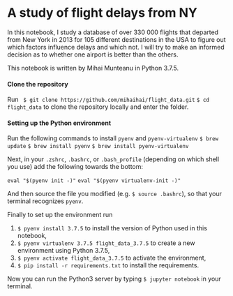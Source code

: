 # A study of flight delays from NY

In this notebook, I study a database of over 330 000 flights that departed from New York in 2013 for 105 different destinations in the USA to figure out which factors influence delays and which not. I will try to make an informed decision as to whether one airport is better than the others.

This notebook is written by Mihai Munteanu in Python 3.7.5.

#### Clone the repository

Run 
``` $ git clone https://github.com/mihaihai/flight_data.git```
``` $ cd flight_data ```
to clone the repository locally and enter the folder.

#### Setting up the Python environment

Run the following commands to install `pyenv` and `pyenv-virtualenv`
```$ brew update```
```$ brew install pyenv```
```$ brew install pyenv-virtualenv```

Next, in your `.zshrc`, `.bashrc`, or `.bash_profile` (depending on which shell you use) add the following towards the bottom:

```eval "$(pyenv init -)"```
```eval "$(pyenv virtualenv-init -)"```

And then source the file you modified (e.g. `$ source .bashrc`), so that your terminal recognizes `pyenv`.


Finally to set up the environment run

1. ```$ pyenv install 3.7.5``` to install the version of Python used in this notebook,
2. ```$ pyenv virtualenv 3.7.5 flight_data_3.7.5``` to create a new environment using Python 3.7.5,
3. ```$ pyenv activate flight_data_3.7.5``` to activate the environment,
4. ```$ pip install -r requirements.txt``` to install the requirements.

Now you can run the Python3 server by typing `$ jupyter notebook` in your terminal. 

